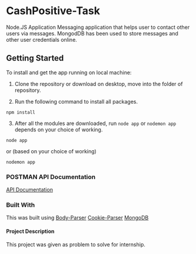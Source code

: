 # CashPositive-Task

Node.JS Application Messaging application that helps user to contact other users via messages. MongodDB has been used to store messages and other user credentials online.

## Getting Started

To install and get the app running on local machine:

1. Clone the repository or download on desktop, move into the folder of repository.

2. Run the following command to install all packages.
```
npm install
```

3. After all the modules are downloaded, run `node app` or `nodemon app` depends on your choice of working.
```
node app 
```
or (based on your choice of working)
```
nodemon app
```
### POSTMAN API Documentation
[API Documentation](https://documenter.getpostman.com/view/4001515/task/RVtvqYrB)
### Built With
This was built using [Body-Parser](https://github.com/expressjs/body-parser) [Cookie-Parser](https://github.com/expressjs/cookie-parser) [MongoDB](https://github.com/mongodb/mongo)

#### Project Description
This project was given as problem to solve for internship.
